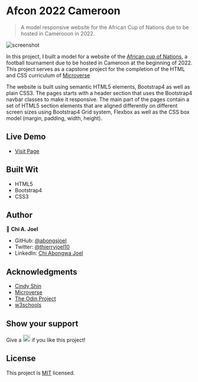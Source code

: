 # Afcon 2022 Cameroon

> A model responsive website for the African Cup of Nations due to be hosted in Camerooon in 2022.

![screenshot](../features/screenshot.png)

In this project, I built a model for a website of the <a href="https://en.wikipedia.org/wiki/Africa_Cup_of_Nations">African cup of Nations</a>, a football tournament due to be hosted in Cameroon at the beginning of 2022. This project serves as a capstone project for the completion of the HTML and CSS curriculum of <a href="https://www.microverse.org">Microverse</a>

The website is built using semantic HTML5 elements, Bootstrap4 as well as plain CSS3. The pages starts with a header section that uses the Bootstrap4 navbar classes to make it responsive. The main part of the pages contain a set of HTML5 section elements that are aligned differently on different screen sizes using Bootstrap4 Grid system, Flexbox as well as the CSS box model (margin, padding, width, height).

## Live Demo 

- [Visit Page](https://abongsjoel.github.io/afcon2022-cameroon/)

## Built Wit
- HTML5
- Bootstrap4
- CSS3


## Author

👤 **Chi A. Joel**

- GitHub: [@abongsjoel](https://github.com/abongsjoel)
- Twitter: [@thierryjoel10](https://twitter.com/ThierryJoel10)
- LinkedIn: [Chi Abongwa Joel](https://www.linkedin.com/in/chi-abongwa-joel-b4285a97/)


## Acknowledgments

- [Cindy Shin](https://www.behance.net/adagio07)
- [Microverse](https://www.microverse.org/)
- [The Odin Project](https://www.theodinproject.com)
- [w3schools](https://www.w3schools.com)

## Show your support
<p> Give a 
  <g-emoji class="g-emoji" alias="star" fallback-src="https://github.githubassets.com/images/icons/emoji/unicode/2b50.png"><img class="emoji" alt="star" height="20" width="20" src="https://github.githubassets.com/images/icons/emoji/unicode/2b50.png"></g-emoji>
  if you like this project!</p>

## License
  <p>This project is <a href="../features/LICENSE">MIT</a> licensed.</p>


